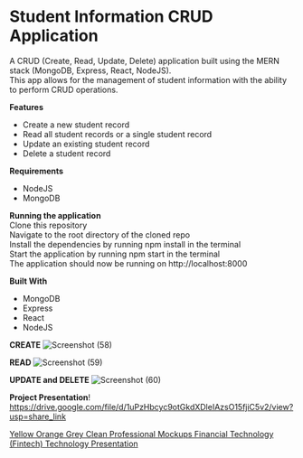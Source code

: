 <h1>Student Information CRUD Application</h1>

A CRUD (Create, Read, Update, Delete) application built using the MERN stack (MongoDB, Express, React, NodeJS). <br>
This app allows for the management of student information with the ability to perform CRUD operations.

**Features**
* Create a new student record
* Read all student records or a single student record
* Update an existing student record
* Delete a student record


**Requirements**
- NodeJS
- MongoDB

**Running the application**<br>
Clone this repository<br>
Navigate to the root directory of the cloned repo<br>
Install the dependencies by running npm install in the terminal<br>
Start the application by running npm start in the terminal<br>
The application should now be running on http://localhost:8000<br>

**Built With**
* MongoDB
* Express
* React
* NodeJS


**CREATE**
![Screenshot (58)](https://user-images.githubusercontent.com/112555787/215352880-bbff7b36-81f1-4fc2-ad96-56f4154c2e24.png)

**READ**
![Screenshot (59)](https://user-images.githubusercontent.com/112555787/215352911-43d71ded-f2da-46ec-9552-a6cd8edea40d.png)

**UPDATE and DELETE**
![Screenshot (60)](https://user-images.githubusercontent.com/112555787/215352995-dd7894ed-ccfa-48fb-bcde-e1c4726e73d6.png)


**Project Presentation**!<br>
https://drive.google.com/file/d/1uPzHbcyc9otGkdXDleIAzsO15fjiC5v2/view?usp=share_link<br>

[Yellow Orange Grey Clean Professional Mockups Financial Technology (Fintech) Technology Presentation](http://user-images.githubusercontent.com/112555787/215548676-95b66a60-1bad-4586-a0ee-fa1e73c94a36.png)


